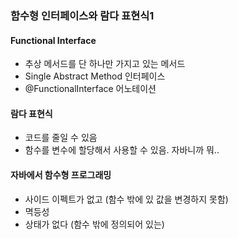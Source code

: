 ### 함수형 인터페이스와 람다 표현식1

#### Functional Interface
* 추상 메서드를 단 하나만 가지고 있는 메서드
* Single Abstract Method 인터페이스
* @FunctionalInterface 어노테이션

#### 람다 표현식
* 코드를 줄일 수 있음
* 함수를 변수에 할당해서 사용할 수 있음. 자바니까 뭐..

#### 자바에서 함수형 프로그래밍
* 사이드 이펙트가 없고 (함수 밖에 있 값을 변경하지 못함)
* 멱등성
* 상태가 없다 (함수 밖에 정의되어 있는)